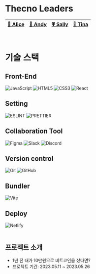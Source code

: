 # Thecno Leaders
[🐯 Alice](https://github.com/hayoung-99) | [🕺 Andy](https://github.com/Andy-Shin99) | [💗 Sally](https://github.com/09sally) | [🍵 Tina](https://github.com/redcoin96) 
| ----------------------------------------- | ---------------------------------------- | ---------------------------------------- | ---------------------------------------- |
<br>

# 기술 스택
## Front-End

![JavaScript](https://img.shields.io/badge/javascript-%23323330.svg?style=for-the-badge&logo=javascript&logoColor=%23F7DF1E)
![HTML5](https://img.shields.io/badge/html5-E34F26.svg?style=for-the-badge&logo=html5&logoColor=white)
![CSS3](https://img.shields.io/badge/css3-1572B6.svg?style=for-the-badge&logo=css3&logoColor=white)
![React](https://img.shields.io/badge/react-20232a.svg?style=for-the-badge&logo=react&logoColor=%2361DAFB)

## Setting
![ESLINT](https://img.shields.io/badge/eslint-4B32C3.svg?style=for-the-badge&logo=eslint&logoColor=%white)
![PRETTIER](https://img.shields.io/badge/PRETTIER-F7B93E.svg?style=for-the-badge&logo=prettier&logoColor=white)

## Collaboration Tool

![Figma](https://img.shields.io/badge/figma-F24E1E?style=for-the-badge&logo=figma&logoColor=white)
![Slack](https://img.shields.io/badge/Slack-4A154B?style=for-the-badge&logo=slack&logoColor=white)
![Discord](https://img.shields.io/badge/Discord-5865F2?style=for-the-badge&logo=Discord&logoColor=white)

## Version control

![Git](https://img.shields.io/badge/git-F05033?style=for-the-badge&logo=git&logoColor=white)
![GitHub](https://img.shields.io/badge/github-181717?style=for-the-badge&logo=github&logoColor=white)

## Bundler

![Vite](https://img.shields.io/badge/vite-646CFF?style=for-the-badge&logo=vite&logoColor=white)

## Deploy

![Netlify](https://img.shields.io/badge/netlify-000000?style=for-the-badge&logo=netlify&logoColor=#00C7B7)
<br>
<br>

## 프로젝트 소개

- 1년 전 내가 10만원으로 비트코인을 샀다면?
- 프로젝트 기간: 2023.05.11 ~ 2023.05.26
